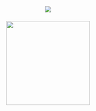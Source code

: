 <div align="center">
  <img src="https://visitor-badge.laobi.icu/badge?page_id=ssszlma.ssszlma&"  />
</div>

###

<div align="center">
  <img height="220" src="https://github.com/sa1l1/sa1l1/assets/87875257/f632b8b3-d6be-40dd-be47-a67dd5136ba2" />
</div>


